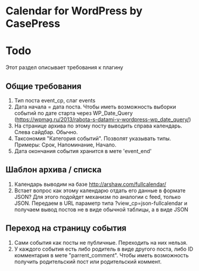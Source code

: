 Calendar for WordPress by CasePress
=====================

# Todo
Этот раздел описывает требования к плагину
## Общие требования
1. Тип поста event_cp, слаг events
2. Дата начала = дата поста. Чтобы иметь возможность выборки событий по дате старта через WP_Date_Query (https://wpmag.ru/2013/rabota-s-datami-v-wordpress-wp_date_query/)
3. На странице архива по этому посту выводить справа календарь. Слева сайдбар. Обычно.
4. Таксономия "Категория событий". Позволят указывать типы. Примеры: Срок, Напоминание, Начало.
5. Дата окончания события хранится в мете 'event_end'


## Шаблон архива / списка
1. Календарь выводим на базе http://arshaw.com/fullcalendar/
2. Встает вопрос как этому календарю отдать его данные в формате JSON? Для этого подойдет механизм по аналогии с feed, только JSON. Передаем в URL параметр типа ?view_cp=json-fullcalendar и получаем вывод постов не в виде обычной таблицы, а в виде JSON


## Переход на страницу события
1. Сами события как посты не публичные. Переходить на них нельзя.
2. У каждого события есть либо родитель в виде другого поста, либо ID комментария в мете "parrent_comment". Чтобы иметь возможность получить родительский пост или родительский коммент.
